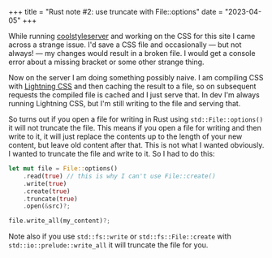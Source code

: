 +++
title = "Rust note #2: use truncate with File::options"
date = "2023-04-05"
+++

While running [coolstyleserver](https://github.com/erickmerchant/coolstyleserver/) and working on the CSS for this site I came across a strange issue. I'd save a CSS file and occasionally — but not always! — my changes would result in a broken file. I would get a console error about a missing bracket or some other strange thing.

Now on the server I am doing something possibly naive. I am compiling CSS with [Lightning CSS](https://lightningcss.dev/) and then caching the result to a file, so on subsequent requests the compiled file is cached and I just serve that. In dev I'm always running Lightning CSS, but I'm still writing to the file and serving that.

So turns out if you open a file for writing in Rust using `std::File::options()` it will not truncate the file. This means if you open a file for writing and then write to it, it will just replace the contents up to the length of your new content, but leave old content after that. This is not what I wanted obviously. I wanted to truncate the file and write to it. So I had to do this:

``` rs
let mut file = File::options()
	.read(true) // this is why I can't use File::create()
	.write(true)
	.create(true)
	.truncate(true)
	.open(&src)?;

file.write_all(my_content)?;
```

Note also if you use `std::fs::write` or `std::fs::File::create` with `std::io::prelude::write_all` it will truncate the file for you.
